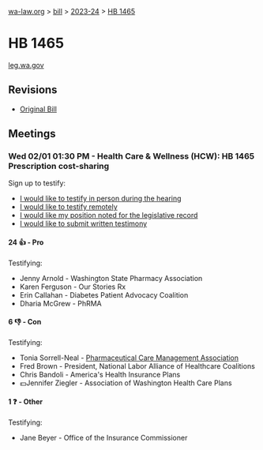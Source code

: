 [wa-law.org](/) > [bill](/bill/) > [2023-24](/bill/2023-24/) > [HB 1465](/bill/2023-24/hb/1465/)

# HB 1465
[leg.wa.gov](https://app.leg.wa.gov/billsummary?BillNumber=1465&Year=2023&Initiative=false)

## Revisions
* [Original Bill](1/)

## Meetings
### Wed 02/01 01:30 PM - Health Care & Wellness (HCW): HB 1465 Prescription cost-sharing
Sign up to testify:
* [I would like to testify in person during the hearing](https://app.leg.wa.gov/csi/Testifier/Add?chamber=House&mId=30557&aId=150045&caId=20957&tId=1)
* [I would like to testify remotely](https://app.leg.wa.gov/csi/Testifier/Add?chamber=House&mId=30557&aId=150045&caId=20957&tId=2)
* [I would like my position noted for the legislative record](https://app.leg.wa.gov/csi/Testifier/Add?chamber=House&mId=30557&aId=150045&caId=20957&tId=3)
* [I would like to submit written testimony](https://app.leg.wa.gov/csi/Testifier/Add?chamber=House&mId=30557&aId=150045&caId=20957&tId=4)

#### 24 👍 - Pro
Testifying:
* Jenny Arnold - Washington State Pharmacy Association
* Karen Ferguson - Our Stories Rx
* Erin Callahan - Diabetes Patient Advocacy Coalition
* Dharia McGrew - PhRMA

#### 6 👎 - Con
Testifying:
* Tonia Sorrell-Neal - [Pharmaceutical Care Management Association](/org/pharmaceutical_care_management_association/)
* Fred Brown - President, National Labor Alliance of Healthcare Coalitions
* Chris Bandoli - America's Health Insurance Plans
* 💵Jennifer Ziegler - Association of Washington Health Care Plans

#### 1 ❓ - Other
Testifying:
* Jane Beyer - Office of the Insurance Commissioner
